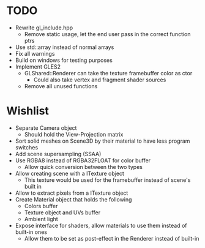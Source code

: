 # TODO
* Rewrite gl_include.hpp
  * Remove static usage, let the end user pass in the correct function ptrs
* Use std::array instead of normal arrays
* Fix all warnings
* Build on windows for testing purposes
* Implement GLES2
  * GLShared::Renderer can take the texture framebuffer color as ctor
    * Could also take vertex and fragment shader sources
  * Remove all unused functions

# Wishlist
* Separate Camera object
  * Should hold the View-Projection matrix
* Sort solid meshes on Scene3D by their material to have less program switches
* Add scene supersampling (SSAA)
* Use RGBA8 instead of RGBA32FLOAT for color buffer
  * Allow quick conversion between the two types
* Allow creating scene with a ITexture object
  * This texture would be used for the framebuffer instead of scene's built in
* Allow to extract pixels from a ITexture object
* Create Material object that holds the following
  * Colors buffer
  * Texture object and UVs buffer
  * Ambient light
* Expose interface for shaders, allow materials to use them instead of built-in ones
  * Allow them to be set as post-effect in the Renderer instead of built-in
